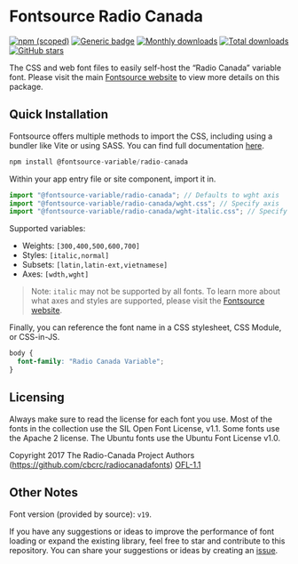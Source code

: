 # Fontsource Radio Canada

[![npm (scoped)](https://img.shields.io/npm/v/@fontsource-variable/radio-canada?color=brightgreen)](https://www.npmjs.com/package/@fontsource-variable/radio-canada) [![Generic badge](https://img.shields.io/badge/fontsource-passing-brightgreen)](https://github.com/fontsource/fontsource) [![Monthly downloads](https://badgen.net/npm/dm/@fontsource-variable/radio-canada)](https://github.com/fontsource/fontsource) [![Total downloads](https://badgen.net/npm/dt/@fontsource-variable/radio-canada)](https://github.com/fontsource/fontsource) [![GitHub stars](https://img.shields.io/github/stars/fontsource/fontsource.svg?style=social&label=Star)](https://github.com/fontsource/fontsource/stargazers)

The CSS and web font files to easily self-host the “Radio Canada” variable font. Please visit the main [Fontsource website](https://fontsource.org/fonts/radio-canada) to view more details on this package.

## Quick Installation

Fontsource offers multiple methods to import the CSS, including using a bundler like Vite or using SASS. You can find full documentation [here](https://fontsource.org/docs/getting-started/introduction).

```javascript
npm install @fontsource-variable/radio-canada
```

Within your app entry file or site component, import it in.

```javascript
import "@fontsource-variable/radio-canada"; // Defaults to wght axis
import "@fontsource-variable/radio-canada/wght.css"; // Specify axis
import "@fontsource-variable/radio-canada/wght-italic.css"; // Specify axis and style
```

Supported variables:
- Weights: `[300,400,500,600,700]`
- Styles: `[italic,normal]`
- Subsets: `[latin,latin-ext,vietnamese]`
- Axes: `[wdth,wght]`

> Note: `italic` may not be supported by all fonts. To learn more about what axes and styles are supported, please visit the [Fontsource website](https://fontsource.org/fonts/radio-canada).

Finally, you can reference the font name in a CSS stylesheet, CSS Module, or CSS-in-JS.

```css
body {
  font-family: "Radio Canada Variable";
}
```

## Licensing
Always make sure to read the license for each font you use. Most of the fonts in the collection use the SIL Open Font License, v1.1. Some fonts use the Apache 2 license. The Ubuntu fonts use the Ubuntu Font License v1.0.

Copyright 2017 The Radio-Canada Project Authors (https://github.com/cbcrc/radiocanadafonts)
[OFL-1.1](http://scripts.sil.org/OFL)

## Other Notes
Font version (provided by source): `v19`.

If you have any suggestions or ideas to improve the performance of font loading or expand the existing library, feel free to star and contribute to this repository. You can share your suggestions or ideas by creating an [issue](https://github.com/fontsource/fontsource/issues).